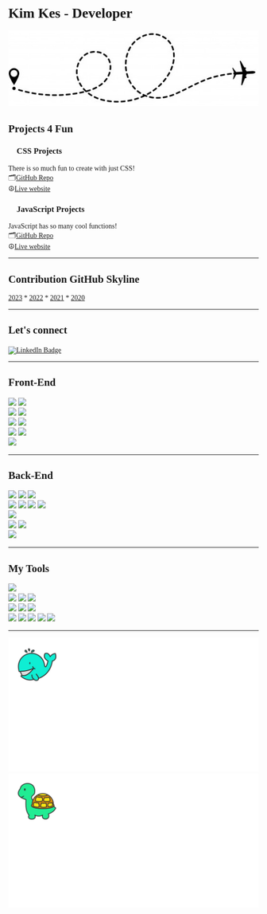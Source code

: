 <span style="font-family: 'Lucida Console';">

# Kim Kes - Developer
![](plane-line.jpg)

## Projects 4 Fun

### 🎨 CSS Projects
There is so much fun to create with just CSS! <br>
🗂️[GitHub Repo](https://github.com/kimkesdev/css-projects)<br>
☮️[Live website](https://kimkesdev.github.io/css-projects/)

### 📑 JavaScript Projects
JavaScript has so many cool functions!<br>
🗂️[GitHub Repo](https://github.com/kimkesdev/javascript-projects)<br>
☮️[Live website](https://kimkesdev.github.io/javascript-projects/)

<hr>
  
## Contribution GitHub Skyline

[2023](https://skyline.github.com/kimkesdev/2023) *
[2022](https://skyline.github.com/kimkesdev/2022) *
[2021](https://skyline.github.com/kimkesdev/2021) *
[2020](https://skyline.github.com/kimkesdev/2020)

<hr>
   
## Let's connect
<a href="https://www.linkedin.com/in/kim-kes/">
   <img src="https://img.shields.io/badge/LinkedIn-blue?style=for-the-badge&logo=linkedin&logoColor=white" alt="LinkedIn Badge"/>
</a>
   
<hr>   

## Front-End   
![](https://camo.githubusercontent.com/d2da7e7ec8424780720101d4853c64dffb81dc69dfdd25a0ce88cdb3848bbc6f/68747470733a2f2f696d672e736869656c64732e696f2f7374617469632f76313f7374796c653d666f722d7468652d6261646765266d6573736167653d48544d4c3526636f6c6f723d453334463236266c6f676f3d48544d4c35266c6f676f436f6c6f723d464646464646266c6162656c3d)
![](https://img.shields.io/badge/css3-%231572B6.svg?style=for-the-badge&logo=css3&logoColor=white"/) 
<br>
![](https://img.shields.io/badge/bootstrap-%23563D7C.svg?style=for-the-badge&logo=bootstrap&logoColor=white"/)
![](https://img.shields.io/badge/-materialize--css-ff69b4?style=for-the-badge&logo=materialize--css&logoColor=white"/)
<br>
![](https://img.shields.io/badge/javascript-%23323330.svg?style=for-the-badge&logo=javascript&logoColor=%23F7DF1E"/)
![](https://img.shields.io/badge/jquery-%230769AD.svg?style=for-the-badge&logo=jquery&logoColor=white"/)
<br>
![](https://img.shields.io/badge/php-%23777BB4.svg?style=for-the-badge&logo=php&logoColor=white)
![](https://img.shields.io/badge/-Jekyll-9cf?logo=jekyll&style=for-the-badge)
<br>
![](https://img.shields.io/badge/-wordpress-blue?logo=wordpress&style=for-the-badge)
<hr>  

## Back-End
![](https://img.shields.io/badge/python-%2314354C.svg?style=for-the-badge&logo=python&logoColor=white"/)
![](https://img.shields.io/badge/django-%23092E20.svg?style=for-the-badge&logo=django&logoColor=white")
![](https://img.shields.io/badge/flask-%23000.svg?style=for-the-badge&logo=flask&logoColor=white"/)
<br>
![](https://img.shields.io/badge/MongoDB-%234ea94b.svg?style=for-the-badge&logo=mongodb&logoColor=white"/)
![](https://img.shields.io/badge/mysql-%2300f.svg?style=for-the-badge&logo=mysql&logoColor=white"/)
![](https://img.shields.io/badge/Xampp-F37623?style=for-the-badge&logo=xampp&logoColor=white)
![](https://img.shields.io/badge/apache-%23D42029.svg?style=for-the-badge&logo=apache&logoColor=white)
<br>
![](https://img.shields.io/badge/heroku-%23430098.svg?style=for-the-badge&logo=heroku&logoColor=white"/)
<br>
![](https://img.shields.io/badge/Amazon_AWS-232F3E?style=for-the-badge&logo=amazon-aws&logoColor=white"/)
![](https://camo.githubusercontent.com/b746d6462744834717458ce434499b440b2614401b2f9dd351776482958dbc64/68747470733a2f2f696d672e736869656c64732e696f2f62616467652f5374726970652d3637373265353f6c6f676f3d737472697065266c6f676f436f6c6f723d666666666666267374796c653d666f722d7468652d6261646765)
<br>
![](https://img.shields.io/badge/-npm-red?logo=npm&style=for-the-badge)
<hr>  
  
## My Tools
![](https://img.shields.io/badge/Visual_Studio_Code-0078D4?style=for-the-badge&logo=visual%20studio%20code&logoColor=white"/)
<br>
![](https://camo.githubusercontent.com/42acc7ee3a18313a065e672e0835729edf3361dedb045d6c3cf8821fe30a1c2d/68747470733a2f2f696d672e736869656c64732e696f2f7374617469632f76313f7374796c653d666f722d7468652d6261646765266d6573736167653d47697426636f6c6f723d463035303332266c6f676f3d476974266c6f676f436f6c6f723d464646464646266c6162656c3d)
![](https://img.shields.io/badge/github-%23121011.svg?style=for-the-badge&logo=github&logoColor=white"/)
![](https://img.shields.io/badge/gitlab-%23181717.svg?style=for-the-badge&logo=gitlab&logoColor=white"/)
<br>
![](https://img.shields.io/badge/Slack-4A154B?style=for-the-badge&logo=slack&logoColor=white"/)
![](https://camo.githubusercontent.com/a0e17e3c41abff3e7abb85b7df8b9fa42794c7df939eb6ed01f970c8677ad7a0/68747470733a2f2f696d672e736869656c64732e696f2f7374617469632f76313f7374796c653d666f722d7468652d6261646765266d6573736167653d4669676d6126636f6c6f723d463234453145266c6f676f3d4669676d61266c6f676f436f6c6f723d464646464646266c6162656c3d)
![](https://camo.githubusercontent.com/e568135c48076049e77541a1f9bef6ee1c9a08bde37c8a6efb7e3cde3410c698/68747470733a2f2f696d672e736869656c64732e696f2f7374617469632f76313f7374796c653d666f722d7468652d6261646765266d6573736167653d43616e766126636f6c6f723d323232323232266c6f676f3d43616e7661266c6f676f436f6c6f723d303043344343266c6162656c3d)
<br>
![](https://img.shields.io/badge/-atlassian-blue?logo=atlassian&style=for-the-badge)
![](https://img.shields.io/badge/-teamleader-2c2f56?logo=teamleader&style=for-the-badge)
![](https://img.shields.io/badge/-termius-141729?logo=termius&style=for-the-badge)
![](https://img.shields.io/badge/-phpstorm-green?logo=phpstorm&style=for-the-badge)
![](https://img.shields.io/badge/-filezilla-red?logo=filezilla&style=for-the-badge)

<hr>
  
![](walvis.jpg) 
![](schildpad.jpg)  
  
</span>
